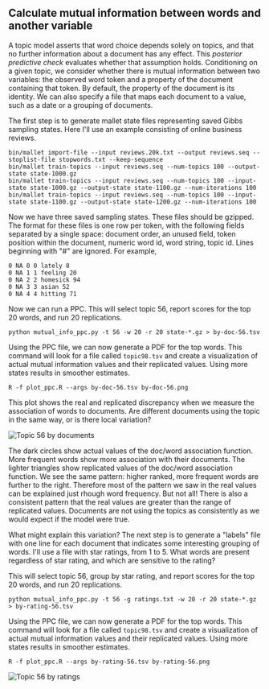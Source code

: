 ## Calculate mutual information between words and another variable

A topic model asserts that word choice depends solely on topics, and that no further information about a document has any effect.
This *posterior predictive check* evaluates whether that assumption holds.
Conditioning on a given topic, we consider whether there is mutual information between two variables: the observed word token and a property of the document containing that token.
By default, the property of the document is its identity. We can also specify a file that maps each document to a value, such as a date or a grouping of documents.

The first step is to generate mallet state files representing saved Gibbs sampling states.
Here I'll use an example consisting of online business reviews.

	bin/mallet import-file --input reviews.20k.txt --output reviews.seq --stoplist-file stopwords.txt --keep-sequence
	bin/mallet train-topics --input reviews.seq --num-topics 100 --output-state state-1000.gz
	bin/mallet train-topics --input reviews.seq --num-topics 100 --input-state state-1000.gz --output-state state-1100.gz --num-iterations 100
	bin/mallet train-topics --input reviews.seq --num-topics 100 --input-state state-1100.gz --output-state state-1200.gz --num-iterations 100

Now we have three saved sampling states. These files should be gzipped. The format for these files is one row per token, with the following fields separated by a single space:
document order, an unused field, token position within the document, numeric word id, word string, topic id. Lines beginning with "#" are ignored.
For example, 

	0 NA 0 0 lately 8
	0 NA 1 1 feeling 20
	0 NA 2 2 homesick 94
	0 NA 3 3 asian 52
	0 NA 4 4 hitting 71

Now we can run a PPC. This will select topic 56, report scores for the top 20 words, and run 20 replications.

	python mutual_info_ppc.py -t 56 -w 20 -r 20 state-*.gz > by-doc-56.tsv

Using the PPC file, we can now generate a PDF for the top words. This command will look for a file called `topic98.tsv` and create a visualization of actual mutual information values and their replicated values. Using more states results in smoother estimates.

	R -f plot_ppc.R --args by-doc-56.tsv by-doc-56.png

This plot shows the real and replicated discrepancy when we measure the association of words to documents. Are different documents using the topic in the same way, or is there local variation?

![Topic 56 by documents](../blob/master/by-doc-56.png?raw=true)

The dark circles show actual values of the doc/word association function. More frequent words show more association with their documents.
The lighter triangles show replicated values of the doc/word association function.
We see the same pattern: higher ranked, more frequent words are further to the right. Therefore most of the pattern we saw in the real values can be explained just rhough word frequency.
But not all! There is also a consistent pattern that the real values are greater than the range of replicated values.
Documents are not using the topics as consistently as we would expect if the model were true.

What might explain this variation?
The next step is to generate a "labels" file with one line for each document that indicates some interesting grouping of words.
I'll use a file with star ratings, from 1 to 5.
What words are present regardless of star rating, and which are sensitive to the rating?

This will select topic 56, group by star rating, and report scores for the top 20 words, and run 20 replications.

	python mutual_info_ppc.py -t 56 -g ratings.txt -w 20 -r 20 state-*.gz > by-rating-56.tsv

Using the PPC file, we can now generate a PDF for the top words. This command will look for a file called `topic98.tsv` and create a visualization of actual mutual information values and their replicated values. Using more states results in smoother estimates.

	R -f plot_ppc.R --args by-rating-56.tsv by-rating-56.png

![Topic 56 by ratings](../blob/master/by-rating-56.png?raw=true)